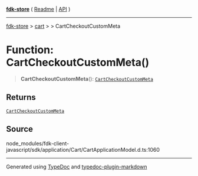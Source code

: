 [**fdk-store**](../../../README.md) ( [Readme](../../../README.md) \| [API](../../../API.md) )

---

[fdk-store](../../../API.md) > [cart](../../README.md) > [<internal>](../README.md) > CartCheckoutCustomMeta

# Function: CartCheckoutCustomMeta()

> **CartCheckoutCustomMeta**(): [`CartCheckoutCustomMeta`](../type-aliases/type-alias.CartCheckoutCustomMeta.md)

## Returns

[`CartCheckoutCustomMeta`](../type-aliases/type-alias.CartCheckoutCustomMeta.md)

## Source

node_modules/fdk-client-javascript/sdk/application/Cart/CartApplicationModel.d.ts:1060

---

Generated using [TypeDoc](https://typedoc.org/) and [typedoc-plugin-markdown](https://www.npmjs.com/package/typedoc-plugin-markdown)
